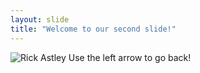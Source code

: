 ```yaml
---
layout: slide
title: "Welcome to our second slide!"
---
```

![Rick Astley](https://media.tenor.com/images/461a7c321425e447814ec90bb0a72faa/tenor.gif)
Use the left arrow to go back!
